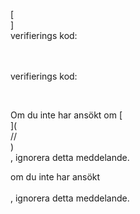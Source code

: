 [<br host>]<br action>verifierings kod:<br code>

<br url><br action>verifierings kod:

<br code>

Om du inte har ansökt om [<br host>](<br protocol>//<br host>)<br action>, ignorera detta meddelande.

om du inte har ansökt<br url><br action>, ignorera detta meddelande.
